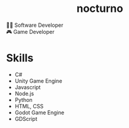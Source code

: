 <h1 align="center">nocturno</h1>

:man_technologist: Software Developer<br>
:video_game: Game Developer<br>

# Skills
* C#
* Unity Game Engine
* Javascript
* Node.js
* Python
* HTML, CSS
* Godot Game Engine
* GDScript
